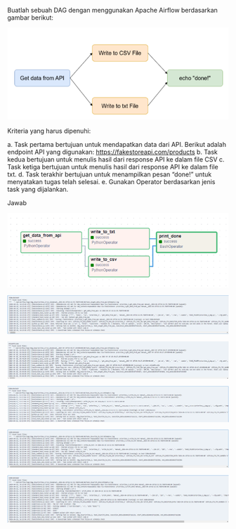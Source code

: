Buatlah sebuah DAG dengan menggunakan Apache Airflow berdasarkan gambar berikut:
        
![alt text](https://github.com/ddzikri/de_muhammad-dzikri-rizaldi/blob/main/17_Workflow-Orchestration-With-Airflow/screenshots/soal_prioritas_2.png)

Kriteria yang harus dipenuhi:

a. Task pertama bertujuan untuk mendapatkan data dari API. Berikut adalah endpoint API yang digunakan: https://fakestoreapi.com/products 
b. Task kedua bertujuan untuk menulis hasil dari response API ke dalam file CSV
c. Task ketiga bertujuan untuk menulis hasil dari response API ke dalam file txt.
d. Task terakhir bertujuan untuk menampilkan pesan “done!” untuk menyatakan tugas telah selesai.
e. Gunakan Operator berdasarkan jenis task yang dijalankan.

Jawab 

![alt text](https://github.com/ddzikri/de_muhammad-dzikri-rizaldi/blob/main/17_Workflow-Orchestration-With-Airflow/screenshots/graph_prioritas_2.png) 

![alt text](https://github.com/ddzikri/de_muhammad-dzikri-rizaldi/blob/main/17_Workflow-Orchestration-With-Airflow/screenshots/logs_prioritas_2_get_data_from_api.png)

![alt text](https://github.com/ddzikri/de_muhammad-dzikri-rizaldi/blob/main/17_Workflow-Orchestration-With-Airflow/screenshots/logs_prioritas__2_get_data_from_api.png)

![alt text](https://github.com/ddzikri/de_muhammad-dzikri-rizaldi/blob/main/17_Workflow-Orchestration-With-Airflow/screenshots/logs_prioritas__2_write_to_csv.png)

![alt text](https://github.com/ddzikri/de_muhammad-dzikri-rizaldi/blob/main/17_Workflow-Orchestration-With-Airflow/screenshots/logs_prioritas__2_write_to_txt.png)

![alt text](https://github.com/ddzikri/de_muhammad-dzikri-rizaldi/blob/main/17_Workflow-Orchestration-With-Airflow/screenshots/logs_prioritas__2_print_done.png)
